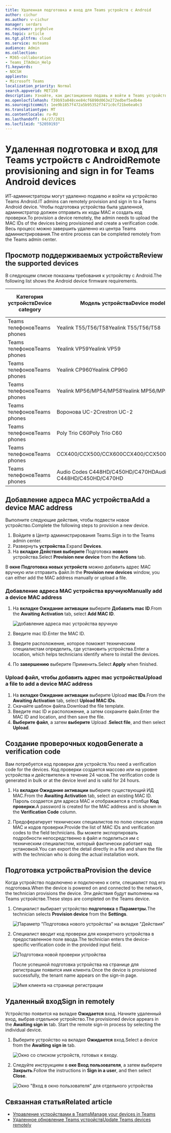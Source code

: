 ```yaml
---
title: Удаленная подготовка и вход для Teams устройств с Android
author: cichur
ms.author: v-cichur
manager: serdars
ms.reviewer: prgholve
ms.topic: article
ms.tgt.pltfrm: cloud
ms.service: msteams
audience: Admin
ms.collection:
- M365-collaboration
- Teams_ITAdmin_Help
f1.keywords:
- NOCSH
appliesto:
- Microsoft Teams
localization_priority: Normal
search.appverid: MET150
description: Узнайте, как дистанционно подавь и войти в Teams устройствах с Android
ms.openlocfilehash: f39b93a048cee84cf6890d063e272edbef5edb4e
ms.sourcegitcommit: 1ee9b1857f472a5b95352f7471c0cf21be6ea0c3
ms.translationtype: MT
ms.contentlocale: ru-RU
ms.lasthandoff: 04/27/2021
ms.locfileid: "52059193"
---
```

# <a name="remote-provisioning-and-sign-in-for-teams-android-devices"></a><span data-ttu-id="5fd4c-103">Удаленная подготовка и вход для Teams устройств с Android</span><span class="sxs-lookup"><span data-stu-id="5fd4c-103">Remote provisioning and sign in for Teams Android devices</span></span>

<span data-ttu-id="5fd4c-104">ИТ-администраторы могут удаленно подавлю и войти на устройство Teams Android.</span><span class="sxs-lookup"><span data-stu-id="5fd4c-104">IT admins can remotely provision and sign in to a Teams Android device.</span></span> <span data-ttu-id="5fd4c-105">Чтобы подготовка устройства была удаленной, администратор должен отправить их коды MAC и создать код проверки.</span><span class="sxs-lookup"><span data-stu-id="5fd4c-105">To provision a device remotely, the admin needs to upload the MAC IDs of the devices being provisioned and create a verification code.</span></span> <span data-ttu-id="5fd4c-106">Весь процесс можно завершить удаленно из центра Teams администрирования.</span><span class="sxs-lookup"><span data-stu-id="5fd4c-106">The entire process can be completed remotely from the Teams admin center.</span></span>

## <a name="review-the-supported-devices"></a><span data-ttu-id="5fd4c-107">Просмотр поддерживаемых устройств</span><span class="sxs-lookup"><span data-stu-id="5fd4c-107">Review the supported devices</span></span>

<span data-ttu-id="5fd4c-108">В следующем списке показаны требования к устройству с Android.</span><span class="sxs-lookup"><span data-stu-id="5fd4c-108">The following list shows the Android device firmware requirements.</span></span>

|<span data-ttu-id="5fd4c-109">Категория устройств</span><span class="sxs-lookup"><span data-stu-id="5fd4c-109">Device category</span></span>|<span data-ttu-id="5fd4c-110">Модель устройства</span><span class="sxs-lookup"><span data-stu-id="5fd4c-110">Device model</span></span>|<span data-ttu-id="5fd4c-111">Версия с программным пошивом</span><span class="sxs-lookup"><span data-stu-id="5fd4c-111">Firmware version</span></span>|
|-|-|-|
|<span data-ttu-id="5fd4c-112">Teams телефонов</span><span class="sxs-lookup"><span data-stu-id="5fd4c-112">Teams phones</span></span>|<span data-ttu-id="5fd4c-113">Yealink T55/T56/T58</span><span class="sxs-lookup"><span data-stu-id="5fd4c-113">Yealink T55/T56/T58</span></span>|<span data-ttu-id="5fd4c-114">58.15.0.124</span><span class="sxs-lookup"><span data-stu-id="5fd4c-114">58.15.0.124</span></span>|
|<span data-ttu-id="5fd4c-115">Teams телефонов</span><span class="sxs-lookup"><span data-stu-id="5fd4c-115">Teams phones</span></span>|<span data-ttu-id="5fd4c-116">Yealink VP59</span><span class="sxs-lookup"><span data-stu-id="5fd4c-116">Yealink VP59</span></span>|<span data-ttu-id="5fd4c-117">91.15.0.58</span><span class="sxs-lookup"><span data-stu-id="5fd4c-117">91.15.0.58</span></span>|
|<span data-ttu-id="5fd4c-118">Teams телефонов</span><span class="sxs-lookup"><span data-stu-id="5fd4c-118">Teams phones</span></span>|<span data-ttu-id="5fd4c-119">Yealink CP960</span><span class="sxs-lookup"><span data-stu-id="5fd4c-119">Yealink CP960</span></span>|<span data-ttu-id="5fd4c-120">73.15.0.117</span><span class="sxs-lookup"><span data-stu-id="5fd4c-120">73.15.0.117</span></span>|
|<span data-ttu-id="5fd4c-121">Teams телефонов</span><span class="sxs-lookup"><span data-stu-id="5fd4c-121">Teams phones</span></span>|<span data-ttu-id="5fd4c-122">Yealink MP56/MP54/MP58</span><span class="sxs-lookup"><span data-stu-id="5fd4c-122">Yealink MP56/MP54/MP58</span></span>|<span data-ttu-id="5fd4c-123">122.15.0.36</span><span class="sxs-lookup"><span data-stu-id="5fd4c-123">122.15.0.36</span></span>|
|<span data-ttu-id="5fd4c-124">Teams телефонов</span><span class="sxs-lookup"><span data-stu-id="5fd4c-124">Teams phones</span></span>|<span data-ttu-id="5fd4c-125">Воронова UC-2</span><span class="sxs-lookup"><span data-stu-id="5fd4c-125">Crestron UC-2</span></span>|<span data-ttu-id="5fd4c-126">1.0.3.52</span><span class="sxs-lookup"><span data-stu-id="5fd4c-126">1.0.3.52</span></span>|
|<span data-ttu-id="5fd4c-127">Teams телефонов</span><span class="sxs-lookup"><span data-stu-id="5fd4c-127">Teams phones</span></span>|  <span data-ttu-id="5fd4c-128">Poly Trio C60</span><span class="sxs-lookup"><span data-stu-id="5fd4c-128">Poly Trio C60</span></span>|  <span data-ttu-id="5fd4c-129">7.0.2.1071</span><span class="sxs-lookup"><span data-stu-id="5fd4c-129">7.0.2.1071</span></span>|
|<span data-ttu-id="5fd4c-130">Teams телефонов</span><span class="sxs-lookup"><span data-stu-id="5fd4c-130">Teams phones</span></span>|  <span data-ttu-id="5fd4c-131">CCX400/CCX500/CCX600</span><span class="sxs-lookup"><span data-stu-id="5fd4c-131">CCX400/CCX500/CCX600</span></span>    |<span data-ttu-id="5fd4c-132">7.0.2.1072</span><span class="sxs-lookup"><span data-stu-id="5fd4c-132">7.0.2.1072</span></span>|
|<span data-ttu-id="5fd4c-133">Teams телефонов</span><span class="sxs-lookup"><span data-stu-id="5fd4c-133">Teams phones</span></span>|  <span data-ttu-id="5fd4c-134">Audio Codes C448HD/C450HD/C470HD</span><span class="sxs-lookup"><span data-stu-id="5fd4c-134">Audio Codes C448HD/C450HD/C470HD</span></span>|   <span data-ttu-id="5fd4c-135">1.10.120</span><span class="sxs-lookup"><span data-stu-id="5fd4c-135">1.10.120</span></span>|

## <a name="add-a-device-mac-address"></a><span data-ttu-id="5fd4c-136">Добавление адреса MAC устройства</span><span class="sxs-lookup"><span data-stu-id="5fd4c-136">Add a device MAC address</span></span>

<span data-ttu-id="5fd4c-137">Выполните следующие действия, чтобы подвести новое устройство.</span><span class="sxs-lookup"><span data-stu-id="5fd4c-137">Complete the following steps to provision a new device.</span></span>

1. <span data-ttu-id="5fd4c-138">Войдите в Центр администрирования Teams.</span><span class="sxs-lookup"><span data-stu-id="5fd4c-138">Sign in to the Teams admin center.</span></span>
2. <span data-ttu-id="5fd4c-139">Развернуть **устройства**.</span><span class="sxs-lookup"><span data-stu-id="5fd4c-139">Expand **Devices**.</span></span>
3. <span data-ttu-id="5fd4c-140">На **вкладке Действия выберите** Подготовка **нового** устройства.</span><span class="sxs-lookup"><span data-stu-id="5fd4c-140">Select **Provision new device** from the **Actions** tab.</span></span>

<span data-ttu-id="5fd4c-141">В **окне Подготовка новых устройств** можно добавить адрес MAC вручную или отправить файл.</span><span class="sxs-lookup"><span data-stu-id="5fd4c-141">In the **Provision new devices** window, you can either add the MAC address manually or upload a file.</span></span>

### <a name="manually-add-a-device-mac-address"></a><span data-ttu-id="5fd4c-142">Добавление адреса MAC устройства вручную</span><span class="sxs-lookup"><span data-stu-id="5fd4c-142">Manually add a device MAC address</span></span>

1. <span data-ttu-id="5fd4c-143">На **вкладке Ожидание активации** выберите **Добавить mac ID**.</span><span class="sxs-lookup"><span data-stu-id="5fd4c-143">From the **Awaiting Activation** tab, select **Add MAC ID**.</span></span>

   ![добавление адреса mac устройства вручную](../media/remote-provision-6.png)

1. <span data-ttu-id="5fd4c-145">Введите mac ID.</span><span class="sxs-lookup"><span data-stu-id="5fd4c-145">Enter the MAC ID.</span></span>
1. <span data-ttu-id="5fd4c-146">Введите расположение, которое поможет техническим специалистам определить, где установить устройства.</span><span class="sxs-lookup"><span data-stu-id="5fd4c-146">Enter a location, which helps technicians identify where to install the devices.</span></span>
1. <span data-ttu-id="5fd4c-147">По **завершению** выберите Применить.</span><span class="sxs-lookup"><span data-stu-id="5fd4c-147">Select **Apply** when finished.</span></span>

### <a name="upload-a-file-to-add-a-device-mac-address"></a><span data-ttu-id="5fd4c-148">Upload файл, чтобы добавить адрес mac устройства</span><span class="sxs-lookup"><span data-stu-id="5fd4c-148">Upload a file to add a device MAC address</span></span>

1. <span data-ttu-id="5fd4c-149">На **вкладке Ожидание активации** выберите Upload **mac IDs**.</span><span class="sxs-lookup"><span data-stu-id="5fd4c-149">From the **Awaiting Activation** tab, select **Upload MAC IDs**.</span></span>
2. <span data-ttu-id="5fd4c-150">Скачайте шаблон файла.</span><span class="sxs-lookup"><span data-stu-id="5fd4c-150">Download the file template.</span></span>
3. <span data-ttu-id="5fd4c-151">Введите mac ID и расположение, а затем сохраните файл.</span><span class="sxs-lookup"><span data-stu-id="5fd4c-151">Enter the MAC ID and location, and then save the file.</span></span>
4. <span data-ttu-id="5fd4c-152">**Выберите файл**, а затем **выберите** Upload .</span><span class="sxs-lookup"><span data-stu-id="5fd4c-152">**Select file**, and then select **Upload**.</span></span>

## <a name="generate-a-verification-code"></a><span data-ttu-id="5fd4c-153">Создание проверочных кодов</span><span class="sxs-lookup"><span data-stu-id="5fd4c-153">Generate a verification code</span></span>

<span data-ttu-id="5fd4c-154">Вам потребуется код проверки для устройств.</span><span class="sxs-lookup"><span data-stu-id="5fd4c-154">You need a verification code for the devices.</span></span> <span data-ttu-id="5fd4c-155">Код проверки создается массово или на уровне устройства и действителен в течение 24 часов.</span><span class="sxs-lookup"><span data-stu-id="5fd4c-155">The verification code is generated in bulk or at the device level and is valid for 24 hours.</span></span>

1. <span data-ttu-id="5fd4c-156">На **вкладке Ожидание активации** выберите существующий ИД MAC.</span><span class="sxs-lookup"><span data-stu-id="5fd4c-156">From the **Awaiting Activation** tab, select an existing MAC ID.</span></span>
   <span data-ttu-id="5fd4c-157">Пароль создается для адреса MAC и отображается в столбце **Код проверки.**</span><span class="sxs-lookup"><span data-stu-id="5fd4c-157">A password is created for the MAC address and is shown in the **Verification Code** column.</span></span>

2. <span data-ttu-id="5fd4c-158">Предофератирует технических специалистов по полю список кодов MAC и кодов проверки.</span><span class="sxs-lookup"><span data-stu-id="5fd4c-158">Provide the list of MAC IDs and verification codes to the field technicians.</span></span> <span data-ttu-id="5fd4c-159">Вы можете экспортировать подробности непосредственно в файл и поделиться им с техническим специалистом, который фактически работает над установкой.</span><span class="sxs-lookup"><span data-stu-id="5fd4c-159">You can export the detail directly in a file and share the file with the technician who is doing the actual installation work.</span></span>

## <a name="provision-the-device"></a><span data-ttu-id="5fd4c-160">Подготовка устройства</span><span class="sxs-lookup"><span data-stu-id="5fd4c-160">Provision the device</span></span>

<span data-ttu-id="5fd4c-161">Когда устройство подключено и подключено к сети, специалист под его подготовка.</span><span class="sxs-lookup"><span data-stu-id="5fd4c-161">When the device is powered on and connected to the network, the technician provisions the device.</span></span> <span data-ttu-id="5fd4c-162">Эти действия будут выполнены на Teams устройстве.</span><span class="sxs-lookup"><span data-stu-id="5fd4c-162">These steps are completed on the Teams device.</span></span>

1. <span data-ttu-id="5fd4c-163">Специалист выбирает устройство **подготовка** в **Параметры.**</span><span class="sxs-lookup"><span data-stu-id="5fd4c-163">The technician selects **Provision device** from the **Settings**.</span></span>  

   ![Параметр "Подготовка нового устройства" на вкладке "Действия"](../media/provision-device1.png)
  
2. <span data-ttu-id="5fd4c-165">Специалист вводит код проверки для конкретного устройства в предоставленное поле ввода.</span><span class="sxs-lookup"><span data-stu-id="5fd4c-165">The technician enters the device-specific verification code in the provided input field.</span></span>

   ![Подготовка новой проверки устройства](../media/provision-device-verification1.png)

   <span data-ttu-id="5fd4c-167">После успешной подготовка устройства на странице для регистрации появится имя клиента.</span><span class="sxs-lookup"><span data-stu-id="5fd4c-167">Once the device is provisioned successfully, the tenant name appears on the sign-in page.</span></span>

   ![Имя клиента на странице регистрации](../media/provision-code.png)

## <a name="sign-in-remotely"></a><span data-ttu-id="5fd4c-169">Удаленный вход</span><span class="sxs-lookup"><span data-stu-id="5fd4c-169">Sign in remotely</span></span>

<span data-ttu-id="5fd4c-170">Устройство появится на вкладке **Ожидается** вход. Начните удаленный вход, выбрав отдельное устройство.</span><span class="sxs-lookup"><span data-stu-id="5fd4c-170">The provisioned device appears in the **Awaiting sign in** tab. Start the remote sign-in process by selecting the individual device.</span></span>

1. <span data-ttu-id="5fd4c-171">Выберите устройство на вкладке **Ожидается** вход.</span><span class="sxs-lookup"><span data-stu-id="5fd4c-171">Select a device from the **Awaiting sign in** tab.</span></span>

   ![Окно со списком устройств, готовых к входу.](../media/remote-device1.png)

2. <span data-ttu-id="5fd4c-173">Следуйте инструкциям в **оке Вход пользователя**, а затем выберите **Закрыть**.</span><span class="sxs-lookup"><span data-stu-id="5fd4c-173">Follow the instructions in **Sign in a user**, and then select **Close**.</span></span>

   ![Окно "Вход в окно пользователя" для отдельного устройства](../media/sign-in-user.png)

## <a name="related-article"></a><span data-ttu-id="5fd4c-175">Связанная статья</span><span class="sxs-lookup"><span data-stu-id="5fd4c-175">Related article</span></span>

- [<span data-ttu-id="5fd4c-176">Управление устройствами в Teams</span><span class="sxs-lookup"><span data-stu-id="5fd4c-176">Manage your devices in Teams</span></span>](device-management.md)
- [<span data-ttu-id="5fd4c-177">Удаленное обновление Teams устройств</span><span class="sxs-lookup"><span data-stu-id="5fd4c-177">Update Teams devices remotely</span></span>](remote-update.md)
